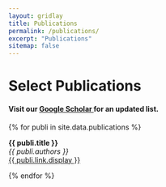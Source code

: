 ```yaml
---
layout: gridlay
title: Publications
permalink: /publications/
excerpt: "Publications"
sitemap: false
---
```


# Select Publications

<h4> Visit our <a href='https://scholar.google.ca/citations?user=XQI8DIEAAAAJ&hl=en&oi=ao'> Google Scholar </a> for an updated list. </h4>

{% for publi in site.data.publications %}

  <b>{{ publi.title }}</b> <br />
  <em>{{ publi.authors }} </em><br /><a href="{{ publi.link.url }}">{{ publi.link.display }}</a>

{% endfor %}
